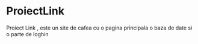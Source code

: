 # ProiectLink
Proiect Link , este un site de cafea cu o pagina principala o baza de date si o parte de loghin 
